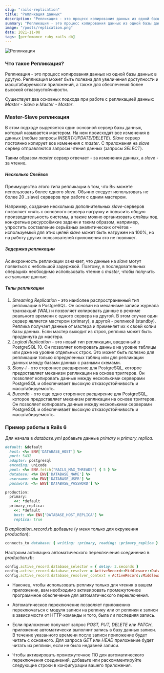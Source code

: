 ```yaml
---
slug: "rails-replication"
title: "Репликация данных"
description: "Репликация - это процесс копирования данных из одной базы данных в другую. Репликация может быть полезна для увеличения доступности и масштабируемости приложений, а также для обеспечения более высокой отказоустойчивости."
summary: "Репликация - это процесс копирования данных из одной базы данных в другую. Репликация может быть полезна для увеличения доступности и масштабируемости приложений, а также для обеспечения более высокой отказоустойчивости."
image: "/posts/replication.png"
date: 2021-11-08
tags: [perfomance ruby rails db]
---
```


![Репликация](/posts/replication.png "Репликация")

### Что такое Репликация?
Репликация - это процесс копирования данных из одной базы данных в другую. Репликация может быть полезна для увеличения доступности и масштабируемости приложений, а также для обеспечения более высокой отказоустойчивости.

Существует два основных подхода при работе с репликацией данных: _Master - Slave_ и _Master - Master_.

### Master-Slave репликация
В этом подходе выделяется один основной сервер базы данных, который называется мастером. На нем происходят все изменения в данных (любые запросы _INSERT/UPDATE/DELETE_). _Slave_ сервер постоянно копирует все изменения с _master_. С приложения на _slave_ сервер отправляются запросы чтения данных (запросы _SELECT_). 

Таким образом _master_ сервер отвечает - за изменения данных, а _slave_ - за чтение.

##### Несколько Слейвов
Преимущество этого типа репликации в том, что Вы можете использовать более одного _slave_. Обычно следует использовать не более 20 _slave) серверов при работе с одним мастером.

Например, создание нескольких дополнительных _slave_-серверов позволяет снять с основного сервера нагрузку и повысить общую производительность системы, а также можно организовать слэйвы под конкретные ресурсоёмкие задачи и таким образом, например, упростить составление серьёзных аналитических отчётов - используемый для этих целей _slave_ может быть нагружен на 100%, но на работу других пользователей приложения это не повлияет.

##### Задержка репликации
Асинхронность репликации означает, что данные на _slave_ могут появиться с небольшой задержкой. Поэтому, в последовательных операциях необходимо использовать чтение с _master_, чтобы получить актуальные данные.

##### Типы репликации
1. _Streaming Replication_ - это наиболее распространенный тип репликации в PostgreSQL. Он основан на механизме записи журнала транзакций (WAL) и позволяет копировать данные в режиме реального времени с одного сервера на другой. В этом случае один сервер является мастером (primary), а другой - репликой (standby). Реплика получает данные от мастера и применяет их к своей копии базы данных. Если мастер выходит из строя, реплика может быть продвинута до мастера.
2. _Logical Replication_ - это новый тип репликации, введенный в PostgreSQL 10. Он позволяет копировать данные на уровне таблицы или даже на уровне отдельных строк. Это может быть полезно для репликации только определенных таблиц или для репликации данных между базами данных с разными схемами.
3. _Slony-I_ - это стороннее расширение для PostgreSQL, которое предоставляет механизм репликации на основе триггеров. Он позволяет копировать данные между несколькими серверами PostgreSQL и обеспечивает высокую отказоустойчивость и масштабируемость.
4. _Bucardo_ - это еще одно стороннее расширение для PostgreSQL, которое предоставляет механизм репликации на основе триггеров. Он позволяет копировать данные между несколькими серверами PostgreSQL и обеспечивает высокую отказоустойчивость и масштабируемость.

### Пример работы в Rails 6

Для начала в _database.yml_ добавьте данные _primary_ и _primary_replica_.
```ruby
default: &default
  host: <%= ENV['DATABASE_HOST'] %>
  port: 5432
  adapter: postgresql
  encoding: unicode
  pool: <%= ENV.fetch("RAILS_MAX_THREADS") { 5 } %>
  database: <%= ENV['DATABASE_NAME'] %>
  username: <%= ENV['DATABASE_USER'] %>
  password: <%= ENV['DATABASE_PASSWORD'] %>

production:
  primary:
    <<: *default
  primary_replica:
    <<: *default
    host: <%= ENV['DATABASE_HOST_REPLICA'] %>
    replica: true
```

В _application_record.rb_ добавьте (у меня только для окружения _production_):
```ruby
connects_to database: { writing: :primary, reading: :primary_replica } if Rails.env.production? 
```

Настроим активацию автоматического переключения соединения в _production.rb_:
```ruby
config.active_record.database_selector = { delay: 2.seconds }
config.active_record.database_resolver = ActiveRecord::Middleware::DatabaseSelector::Resolver
config.active_record.database_resolver_context = ActiveRecord::Middleware::DatabaseSelector::Resolver::Session
```

- Наконец, чтобы использовать реплику только для чтения в вашем приложении, вам необходимо активировать промежуточное программное обеспечение для автоматического переключения.

- Автоматическое переключение позволяет приложению переключаться с модуля записи на реплику или от реплики к записи в зависимости от HTTP-команды и того, была ли последняя запись.

- Если приложение получает запрос _POST, PUT, DELETE_ или _PATCH_, приложение автоматически выполнит запись в базу данных записи. В течение указанного времени после записи приложение будет читать с основного. Для запроса _GET_ или _HEAD_ приложение будет читать из реплики, если не было недавней записи.

- Чтобы активировать промежуточное ПО для автоматического переключения соединений, добавьте или раскомментируйте следующие строки в конфигурации вашего приложения.